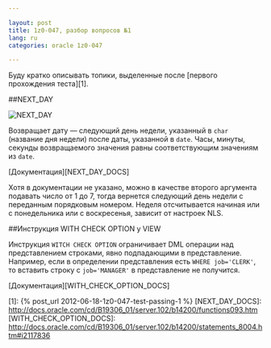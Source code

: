 ```yaml
---  

layout: post  
title: 1z0-047, разбор вопросов №1   
lang: ru  
categories: oracle 1z0-047  

---
```


Буду кратко описывать топики, выделенные после 
[первого прохождения теста][1].

##NEXT_DAY

![NEXT_DAY](http://docs.oracle.com/cd/B19306_01/server.102/b14200/img/next_day.gif)

Возвращает дату — следующий день недели, указанный в `char` (название дня недели) после 
даты, указанной в `date`. Часы, минуты, секунды возвращаемого значения равны соответствующим 
значениям из `date`.

[Документация][NEXT_DAY_DOCS]

Хотя в документации не указано, можно в качестве второго аргумента подавать число от 1 до 7, тогда
вернется следующий день недели с переданным порядковым номером. Неделя отсчитывается начиная
или с понедельника или с воскресенья, зависит от настроек NLS.

##Инструкция WITH CHECK OPTION у VIEW

Инструкция `WITCH CHECK OPTION` ограничивает DML операции над представлением 
строками, явно подпадающими в представление. Например, если в определении 
представления есть `WHERE job='CLERK'`, то вставить строку с `job='MANAGER'` в 
представление не получится.

[Документация][WITH_CHECK_OPTION_DOCS]

[1]: {% post_url 2012-06-18-1z0-047-test-passing-1 %}
[NEXT_DAY_DOCS]: http://docs.oracle.com/cd/B19306_01/server.102/b14200/functions093.htm
[WITH_CHECK_OPTION_DOCS]: http://docs.oracle.com/cd/B19306_01/server.102/b14200/statements_8004.htm#i2117836
